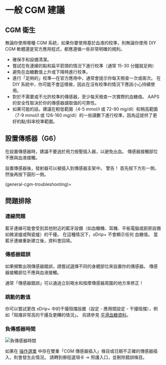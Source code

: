 # 一般 CGM 建議

## CGM 衛生

無論你使用哪種 CGM 系統，如果你要使用基於血液的校準，則無論你使用 DIY CGM 軟體還是官方應用程式，都應遵循一些非常明確的規則。

-   確保手和設備清潔。
-   嘗試在有連續的點和扁平箭頭的情況下進行校準（通常 15-30 分鐘就足夠）
-   避免在血糖數值上升或下降時進行校準。
-   進行「足夠的」校準—在官方應用中，通常會提示你每天檢查一次或兩次。 在 DIY 系統中，你可能不會這樣做，因此在沒有校準的情況下應該小心持續使用。
-   對於不需要或不允許校準的傳感器，至少每天檢查一次實際的血糖值。 AAPS 的安全性取決於你的傳感器讀取值的可靠性。
-   如果可能的話，建議在較低範圍（4-5 mmol/l 或 72-90 mg/dl）和稍高範圍（7-9 mmol/l 或 126-160 mg/dl）的一些讀數下進行校準，因為這提供了更好的點/斜率校準範圍。

## 設置傳感器（G6）

在設置傳感器時，建議不要過於用力按壓插入器，以避免出血。 傳感器接觸部位不應與血液接觸。

設置傳感器後，發射器可以被插入到傳感器支架中。 警告！ 首先按下方形一側，然後再按下圓形一側。

(general-cgm-troubleshooting)=
## 問題排除

### 連線問題

藍牙連線可能會受到其他附近的藍牙設備（如血糖機、耳機、平板電腦或廚房設備如微波爐或陶瓷爐）的干擾。 在這種情況下，xDrip+ 不會顯示任何 血糖值。 當藍牙連線重新建立後，資料會回填。

### 傳感器錯誤

如果頻繁出現傳感器錯誤，請嘗試選擇不同的身體部位來設置你的傳感器。 傳感器接觸部位不應與血液接觸。

通常「傳感器錯誤」可以通過立刻喝水和按摩傳感器周圍的地方來修正！

### 跳動的數值

你可以嘗試更改 xDrip+ 中的干擾阻擋設置（設定 - 應用間設定 - 干擾阻擋），例如「阻擋非常高的干擾及更糟的情況」。 另請參見 [平滑血糖資料](../CompatibleCgms/SmoothingBloodGlucoseData.md)。

### 負傳感器時間

![負傳感器時間](../images/Troubleshooting_SensorAge.png)

如果在 [操作選單](#screens-action-tab) 中存在雙重「CGM 傳感器插入」條目或日期不正確的傳感器插入，則會發生此情況。 請轉到療程選項卡 -> 照護入口，並刪除錯誤條目。
